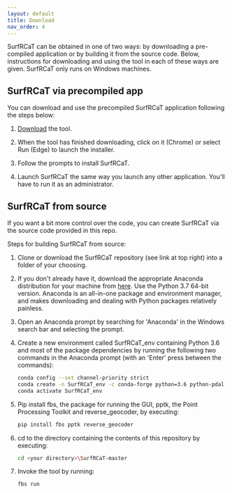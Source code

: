```yaml
---
layout: default
title: Download
nav_order: 4
---
```


SurfRCaT can be obtained in one of two ways: by downloading a pre-compiled application or by building it from the source code. Below, 
instructions for downloading and using the tool in each of these ways are given. SurfRCaT only runs on Windows machines.

## SurfRCaT via precompiled app ##
You can download and use the precompiled SurfRCaT application following the steps below: 

1. [Download](https://www.dropbox.com/s/ppzkg3uyxy25zg7/SurfRCaT.exe?dl=1) the tool.

2. When the tool has finished downloading, click on it (Chrome) or select Run (Edge) to launch the installer.

3. Follow the prompts to install SurfRCaT. 

4. Launch SurfRCaT the same way you launch any other application. You'll have to run it as an administrator.


## SurfRCaT from source ##
If you want a bit more control over the code, you can create SurfRCaT via the source code provided in this repo. 

Steps for building SurfRCaT from source:

1. Clone or download the SurfRCaT repository (see link at top right) into a folder of your choosing.

2. If you don't already have it, download the appropriate Anaconda distribution for your machine from 
[here](https://www.anaconda.com/distribution/). Use the Python 3.7 64-bit version. Anaconda is an all-in-one package and environment manager, 
and makes downloading and dealing with Python packages relatively painless.

3. Open an Anaconda prompt by searching for 'Anaconda' in the Windows search bar and selecting the prompt.

4. Create a new environment called SurfRCaT_env containing Python 3.6 and most of the package dependencies by running the following two commands 
in the Anaconda prompt (with an 'Enter' press between the commands):

   ```bash
   conda config --set channel-priority strict
   conda create -n SurfRCaT_env -c conda-forge python=3.6 python-pdal pyqt numpy pandas matplotlib opencv requests pyshp utm lxml
   conda activate SurfRCaT_env
   ```

5. Pip install fbs, the package for running the GUI, pptk, the Point Processing Toolkit and reverse_geocoder, by executing:

   ```bash
   pip install fbs pptk reverse_geocoder
   ```

6. cd to the directory containing the contents of this repository by executing:

   ```bash
   cd <your directory>\SurfRCaT-master
   ```

7. Invoke the tool by running:

   ```bash
   fbs run 
   ```
